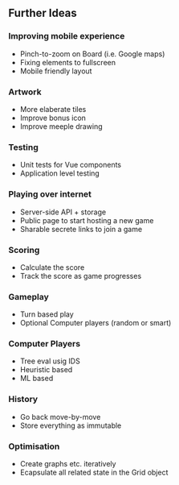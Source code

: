
## Further Ideas

### Improving mobile experience
  * Pinch-to-zoom on Board (i.e. Google maps)
  * Fixing elements to fullscreen
  * Mobile friendly layout

### Artwork
  * More elaberate tiles
  * Improve bonus icon
  * Improve meeple drawing

### Testing
  * Unit tests for Vue components
  * Application level testing

### Playing over internet
  * Server-side API + storage
  * Public page to start hosting a new game
  * Sharable secrete links to join a game

### Scoring
  * Calculate the score
  * Track the score as game progresses

### Gameplay
  * Turn based play
  * Optional Computer players (random or smart)

### Computer Players
  * Tree eval usig IDS
  * Heuristic based
  * ML based

### History
  * Go back move-by-move
  * Store everything as immutable

### Optimisation
  * Create graphs etc. iteratively
  * Ecapsulate all related state in the Grid object
